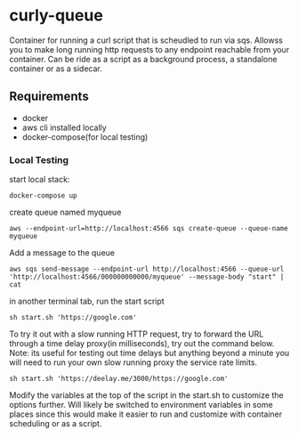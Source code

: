 # curly-queue
Container for running a curl script that is scheudled to run via sqs. Allowss you to make long running http requests to any endpoint reachable from your container. Can be ride as a script as a background process, a standalone container or as a sidecar.

## Requirements
- docker
- aws cli installed locally
- docker-compose(for local testing)


### Local Testing

start local stack:
```
docker-compose up
```

create queue named myqueue
```
aws --endpoint-url=http://localhost:4566 sqs create-queue --queue-name myqueue
```

Add a message to the queue

```
aws sqs send-message --endpoint-url http://localhost:4566 --queue-url 'http://localhost:4566/000000000000/myqueue' --message-body "start" | cat
```

in another terminal tab, run the start script
```
sh start.sh 'https://google.com'

```

To try it out with a slow running HTTP request, try to forward the URL through a time delay proxy(in milliseconds), try out the command below. Note: its useful for testing out time delays but anything beyond a minute you will need to run your own slow running proxy the service rate limits.
```
sh start.sh 'https://deelay.me/3000/https://google.com'
```

Modify the variables at the top of the script in the start.sh to customize the options further. Will likely be switched to environment variables in some places since this would make it easier to run and customize with container scheduling  or as a script.
